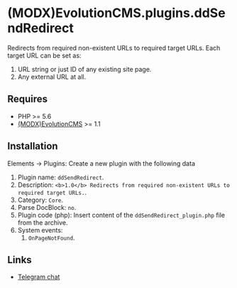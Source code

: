 # (MODX)EvolutionCMS.plugins.ddSendRedirect

Redirects from required non-existent URLs to required target URLs.
Each target URL can be set as:
1. URL string or just ID of any existing site page.
2. Any external URL at all.


## Requires

* PHP >= 5.6
* [(MODX)EvolutionCMS](https://github.com/evolution-cms/evolution) >= 1.1


## Installation


Elements → Plugins: Create a new plugin with the following data

1. Plugin name: `ddSendRedirect`.
2. Description: `<b>1.0</b> Redirects from required non-existent URLs to required target URLs.`.
3. Category: `Core`.
4. Parse DocBlock: `no`.
5. Plugin code (php): Insert content of the `ddSendRedirect_plugin.php` file from the archive.
6. System events:
	1. `OnPageNotFound`.


## Links

* [Telegram chat](https://t.me/dd_code)


<link rel="stylesheet" type="text/css" href="https://DivanDesign.ru/assets/files/ddMarkdown.css" />